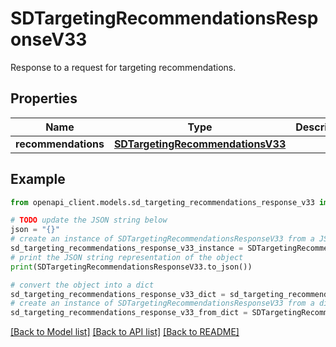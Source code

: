 # SDTargetingRecommendationsResponseV33

Response to a request for targeting recommendations.

## Properties

Name | Type | Description | Notes
------------ | ------------- | ------------- | -------------
**recommendations** | [**SDTargetingRecommendationsV33**](SDTargetingRecommendationsV33.md) |  | [optional] 

## Example

```python
from openapi_client.models.sd_targeting_recommendations_response_v33 import SDTargetingRecommendationsResponseV33

# TODO update the JSON string below
json = "{}"
# create an instance of SDTargetingRecommendationsResponseV33 from a JSON string
sd_targeting_recommendations_response_v33_instance = SDTargetingRecommendationsResponseV33.from_json(json)
# print the JSON string representation of the object
print(SDTargetingRecommendationsResponseV33.to_json())

# convert the object into a dict
sd_targeting_recommendations_response_v33_dict = sd_targeting_recommendations_response_v33_instance.to_dict()
# create an instance of SDTargetingRecommendationsResponseV33 from a dict
sd_targeting_recommendations_response_v33_from_dict = SDTargetingRecommendationsResponseV33.from_dict(sd_targeting_recommendations_response_v33_dict)
```
[[Back to Model list]](../README.md#documentation-for-models) [[Back to API list]](../README.md#documentation-for-api-endpoints) [[Back to README]](../README.md)


